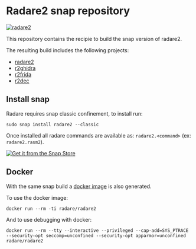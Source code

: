 # Radare2 snap repository

[![radare2](https://snapcraft.io/radare2/badge.svg)](https://snapcraft.io/radare2)

This repository contains the recipie to build the snap version of radare2.

The resulting build includes the following projects:

* [radare2](https://github.com/radareorg/radare2)
* [r2ghidra](https://github.com/radareorg/r2ghidra)
* [r2frida](https://github.com/nowsecure/r2frida)
* [r2dec](https://github.com/wargio/r2dec-js)

## Install snap

Radare requires snap classic confinement, to install run:
```
sudo snap install radare2 --classic
```
Once installed all radare commands are available as:
`radare2.<command>` (ex: `radare2.rasm2`).


[![Get it from the Snap Store](https://snapcraft.io/static/images/badges/en/snap-store-black.svg)](https://snapcraft.io/radare2)

## Docker

With the same snap build a [docker image](https://hub.docker.com/r/radare/radare2) is also generated.

To use the docker image:
```
docker run --rm -ti radare/radare2
```

And to use debugging with docker:
```
docker run --rm --tty --interactive --privileged --cap-add=SYS_PTRACE --security-opt seccomp=unconfined --security-opt apparmor=unconfined radare/radare2
```

